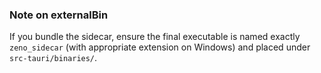 

### Note on externalBin
If you bundle the sidecar, ensure the final executable is named exactly `zeno_sidecar` (with appropriate extension on Windows) and placed under `src-tauri/binaries/`.
